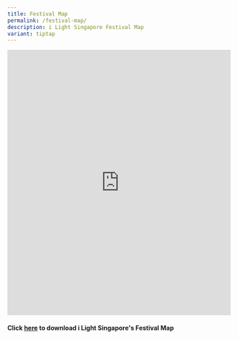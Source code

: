 ```yaml
---
title: Festival Map
permalink: /festival-map/
description: i Light Singapore Festival Map
variant: tiptap
---
```

<p></p>
<p></p>
<div class="iframe-wrapper">
<iframe height="600" width="100%" allowfullscreen="true" frameborder="0" src="https://www.google.com/maps/d/u/0/embed?mid=14A5K3dNpWahx8FnaU1NodgrN8Bb07W8&amp;ehbc=2E312F"></iframe>
</div>
<p></p>
<h4>Click <a href="/files/i_Light_Singapore_2025_Festival_Map__PT_.pdf" rel="noopener nofollow" target="_blank">here</a> to download i Light Singapore's Festival Map </h4>
<p></p>